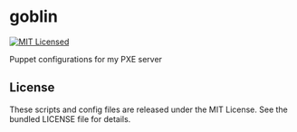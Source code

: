 goblin
=========

[![MIT Licensed](http://img.shields.io/badge/license-MIT-green.svg?style=flat)](https://tldrlegal.com/license/mit-license)

Puppet configurations for my PXE server

## License

These scripts and config files are released under the MIT License. See the bundled LICENSE file for details.

